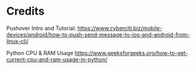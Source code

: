 # Credits
Pushover Intro and Tutorial:
https://www.cyberciti.biz/mobile-devices/android/how-to-push-send-message-to-ios-and-android-from-linux-cli/

Python CPU & RAM Usage
https://www.geeksforgeeks.org/how-to-get-current-cpu-and-ram-usage-in-python/
